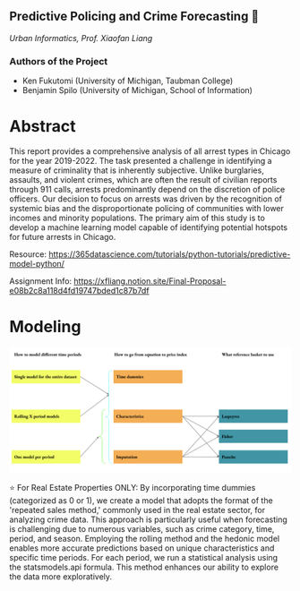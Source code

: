 ## ****Predictive Policing and Crime Forecasting 👮****
*Urban Informatics, Prof. Xiaofan Liang*

### Authors of the Project
- Ken Fukutomi (University of Michigan, Taubman College)
- Benjamin Spilo (University of Michigan, School of Information)
  
# **Abstract** 
This report provides a comprehensive analysis of all arrest types in Chicago for the year 2019-2022. The task presented a challenge in identifying a measure of criminality that is inherently subjective. Unlike burglaries, assaults, and violent crimes, which are often the result of civilian reports through 911 calls, arrests predominantly depend on the discretion of police officers. Our decision to focus on arrests was driven by the recognition of systemic bias and the disproportionate policing of communities with lower incomes and minority populations. The primary aim of this study is to develop a machine learning model capable of identifying potential hotspots for future arrests in Chicago. 

Resource:
https://365datascience.com/tutorials/python-tutorials/predictive-model-python/

Assignment Info: https://xfliang.notion.site/Final-Proposal-e08b2c8a118d4fd19747bded1c87b7df

# **Modeling** 

![Image Alt text](/additional/model.jpg)

⭐ For Real Estate Properties ONLY: By incorporating time dummies (categorized as 0 or 1), we create a model that adopts the format of the 'repeated sales method,' commonly used in the real estate sector, for analyzing crime data. This approach is particularly useful when forecasting is challenging due to numerous variables, such as crime category, time, period, and season. Employing the rolling method and the hedonic model enables more accurate predictions based on unique characteristics and specific time periods. For each period, we run a statistical analysis using the statsmodels.api formula. This method enhances our ability to explore the data more exploratively.

